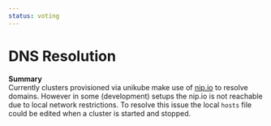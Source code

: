 ```yaml
---
status: voting
---
```


# DNS Resolution


**Summary**  
Currently clusters provisioned via unikube make use of [nip.io](nip.io) to resolve domains. However
in some (development) setups the nip.io is not reachable due to local network restrictions.
To resolve this issue the local `hosts` file could be edited when a cluster is started and stopped.
